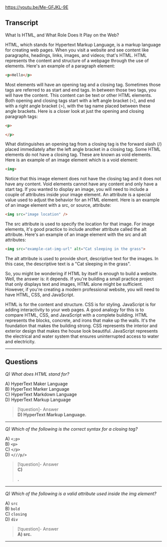 https://youtu.be/Me-GFJKL-9E

## Transcript
What Is HTML, and What Role Does It Play on the Web?

HTML, which stands for Hypertext Markup Language, is a markup language for creating web pages. When you visit a website and see content like paragraphs, headings, links, images, and videos; that's HTML. HTML represents the content and structure of a webpage through the use of elements. Here's an example of a paragraph element:

```html
<p>Hello</p>
```

Most elements will have an opening tag and a closing tag. Sometimes those tags are referred to as start and end tags. In between those two tags, you will have the content. This content can be text or other HTML elements. Both opening and closing tags start with a left angle bracket (<), and end with a right angle bracket (>), with the tag name placed between these angle brackets. Here is a closer look at just the opening and closing paragraph tags:

```html
<p>

</p>
```

What distinguishes an opening tag from a closing tag is the forward slash (/) placed immediately after the left angle bracket in a closing tag. Some HTML elements do not have a closing tag. These are known as void elements. Here is an example of an image element which is a void element:

```html
<img>
```

Notice that this image element does not have the closing tag and it does not have any content. Void elements cannot have any content and only have a start tag. If you wanted to display an image, you will need to include a couple of attributes inside your image element. An attribute is a special value used to adjust the behavior for an HTML element. Here is an example of an image element with a src, or source, attribute:

```html
<img src="image location" />
```

The src attribute is used to specify the location for that image. For image elements, it's good practice to include another attribute called the alt attribute. Here's an example of an image element with the src and alt attributes:

```html
<img src="example-cat-img-url" alt="Cat sleeping in the grass">
```

The alt attribute is used to provide short, descriptive text for the images. In this case, the descriptive text is a "Cat sleeping in the grass".

So, you might be wondering if HTML by itself is enough to build a website. Well, the answer is: it depends. If you're building a small practice project that only displays text and images, HTML alone might be sufficient. However, if you're creating a modern professional website, you will need to have HTML, CSS, and JavaScript.

HTML is for the content and structure. CSS is for styling. JavaScript is for adding interactivity to your web pages. A good analogy for this is to compare HTML, CSS, and JavaScript with a complete building. HTML represents the blocks, concrete, and irons that make up the walls. It's the foundation that makes the building strong. CSS represents the interior and exterior design that makes the house look beautiful. JavaScript represents the electrical and water system that ensures uninterrupted access to water and electricity.

---

## Questions
*Q) What does HTML stand for?*

A) HyperText Maker Language  
B) HyperText Marker Language  
C) HyperText Markdown Language  
D) HyperText Markup Language  

> [!question]- Answer  
> **D) HyperText Markup Language.**  

---

*Q) Which of the following is the correct syntax for a closing tag?*

A) `<;p>`  
B) `<p>`  
C) `</p>`  
D) `<///p/>`  

> [!question]- Answer  
> **C) </p>.**  

---

*Q) Which of the following is a valid attribute used inside the img element?*

A) `src`  
B) `bold`  
C) `closing`  
D) `div`  

> [!question]- Answer  
> **A) src.**  

---
